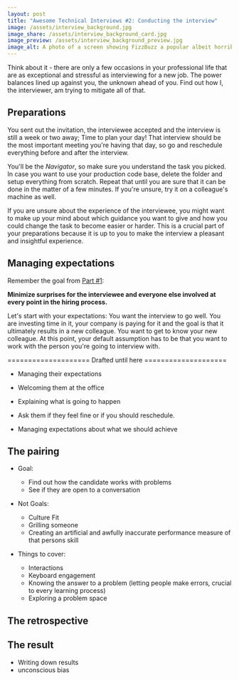 ```yaml
---
layout: post
title: "Awesome Technical Interviews #2: Conducting the interview"
image: /assets/interview_background.jpg
image_share: /assets/interview_background_card.jpg
image_preview: /assets/interview_background_preview.jpg
image_alt: A photo of a screen showing FizzBuzz a popular albeit horribly ineffective coding exercise.
---
```

Think about it - there are only a few occasions in your professional life that are as exceptional and stressful as interviewing for a new job. The power balances lined up against you, the unknown ahead of you. Find out how I, the interviewer, am trying to mitigate all of that.

## Preparations

You sent out the invitation, the interviewee accepted and the interview is still a week or two away; Time to plan your day! That interview should be the most important meeting you're having that day, so go and reschedule everything before and after the interview.

You'll be the *Navigator*, so make sure you understand the task you picked. In case you want to use your production code base, delete the folder and setup everything from scratch. Repeat that until you are sure that it can be done in the matter of a few minutes. If you're unsure, try it on a colleague's machine as well.

If you are unsure about the experience of the interviewee, you might want to make up your mind about which guidance you want to give and how you could change the task to become easier or harder. This is a crucial part of your preparations because it is up to you to make the interview a pleasant and insightful experience.

## Managing expectations

Remember the goal from [Part #1]():

**Minimize surprises for the interviewee and everyone else involved at every point in the hiring process.**

Let's start with your expectations: You want the interview to go well. You are investing time in it, your company is paying for it and the goal is that it ultimately results in a new colleague. You want to get to know your new colleague. At this point, your default assumption has to be that you want to work with the person you're going to interview with.

<TODO>==================== Drafted until here ====================</TODO>

- Managing their expectations
- Welcoming them at the office
- Explaining what is going to happen
- Ask them if they feel fine or if you should reschedule.



- Managing expectations about what we should achieve

## The pairing

- Goal:
  - Find out how the candidate works with problems
  - See if they are open to a conversation
- Not Goals:
  - Culture Fit
  - Grilling someone
  - Creating an artificial and awfully inaccurate performance measure of that persons skill

- Things to cover:
  - Interactions
  - Keyboard engagement
  - Knowing the answer to a problem (letting people make errors, crucial to every learning process)
  - Exploring a problem space

## The retrospective

## The result

- Writing down results
- unconscious bias
